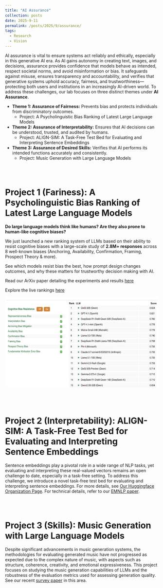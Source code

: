 ```yaml
---
title: "AI Assurance"
collection: posts
date: 2025-9-11
permalink: /posts/2025/9/assurance/
tags:
  - Research
  - Vision
---
```


AI assurance is vital to ensure systems act reliably and ethically, especially in this generative AI era. As AI gains autonomy in creating text, images, and decisions, assurance provides confidence that models behave as intended, respect societal norms, and avoid misinformation or bias. It safeguards against misuse, ensures transparency and accountability, and verifies that generative systems uphold accuracy, fairness, and trustworthiness—protecting both users and institutions in an increasingly AI-driven world. To address these challenges, our lab focuses on three distinct themes under **AI Assurance**.

- **Theme 1: Assurance of Fairness:** Prevents bias and protects individuals from discriminatory outcomes.
  - Project: A Psycholinguistic Bias Ranking of Latest Large Language Models
- **Theme 2: Assurance of Interpretability:** Ensures that AI decisions can be understood, trusted, and audited by humans.
  - Project: ALIGN-SIM: A Task-Free Test Bed for Evaluating and Interpreting Sentence Embeddings
- **Theme 3: Assurance of Desired Skills:** Verifies that AI performs its intended functions accurately and consistently.
  - Project: Music Generation with Large Language Models

<br>
<br>

Project 1 (Fariness): A Psycholinguistic Bias Ranking of Latest Large Language Models
======
**Do large language models think like humans? Are they also prone to human-like cognitive biases?**

We just launched a new ranking system of LLMs based on their ability to resist cognitive biases with a large-scale study of **2.8M+ responses** across 8 well-known biases (Anchoring, Availability, Confirmation, Framing, Prospect Theory & more).

See which models resist bias the best, how prompt design changes outcomes, and why these matters for trustworthy decision making with AI.

Read our ArXiv paper detailing the experiments and results [here](https://arxiv.org/abs/2509.22856)

Explore the live rankings [here](https://bridgeai-lab.github.io/LLM-Ranking/)


<center>
  <div style='display: flex; justify-content: center;'><img src='/images/llmrank.png' alt='Image not Loading' style='height:300px;' align='middle'></div><br>
</center>
<br>
<br>

Project 2 (Interpretability): ALIGN-SIM: A Task-Free Test Bed for Evaluating and Interpreting Sentence Embeddings
======

Sentence embeddings play a pivotal role in a wide range of NLP tasks, yet evaluating and interpreting these real-valued vectors remains an open challenge to date, especially in a task-free setting. To address this challenge, we introduce a novel task-free test bed for evaluating and interpreting sentence embeddings. For more details, see [Our Huggingface Organization Page](https://huggingface.co/BridgeAI-Lab/ALIGN-Sim). For technical details, refer to our [EMNLP paper](https://aclanthology.org/2024.findings-emnlp.436/).

<br>
<br>


Project 3 (Skills): Music Generation with Large Language Models
======

Despite significant advancements in music generation systems, the methodologies for evaluating generated music have not progressed as expected due to the complex nature of music, with aspects such as structure, coherence, creativity, and emotional expressiveness. This project focuses on studying the music generation capabilities of LLMs and the robustness of the evaluation metrics used for assessing generation quality. See our recent [survey paper](https://arxiv.org/abs/2509.00051) in this area.
